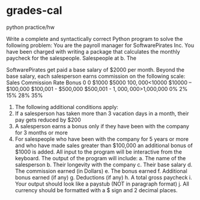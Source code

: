 # grades-cal
python practice/hw

Write a complete and syntactically correct Python program to solve the following problem: You are the payroll manager for SoftwarePirates Inc. You have been charged with writing a package that calculates the monthly paycheck for the salespeople. Salespeople at
b. The

SoftwarePirates get paid a base salary of $2000 per month. Beyond the base salary, each salesperson earns commission on the following scale:
Sales
Commission Rate
Bonus
0
0
$1000 $5000 $100,000
 <$10000
$10000 – $100,000 $100,001 - $500,000 $500,001 - $1,000,000 >$1,000,000
0% 2% 15% 28% 35%
1. The following additional conditions apply:
2. If a salesperson has taken more than 3 vacation days in a month, their pay gets reduced
by $200
3. A salesperson earns a bonus only if they have been with the company for 3 months or
more
4. For salespeople who have been with the company for 5 years or more and who have
made sales greater than $100,000 an additional bonus of $1000 is added.
All input to the program will be interactive from the keyboard. The output of the program will include:
a. The name of the salesperson
b. Their longevity with the company
c. Their base salary
d. The commission earned (in Dollars)
e. The bonus earned
f. Additional bonus earned (if any)
g. Deductions (if any)
h. A total gross paycheck
i. Your output should look like a paystub (NOT in paragraph format)
j. All currency should be formatted with a $ sign and 2 decimal places.
